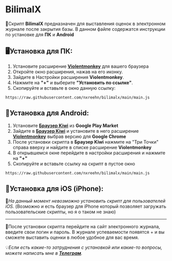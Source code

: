 # BilimalX

💼Скрипт **BilimalX** предназначен для выставления оценок в электронном журнале после закрытия базы. В данном файле содержатся инструкции по установке для **ПК** и **Android**

## 🖥️Установка для ПК:

1. Установите расширение [**Violentmonkey**](https://violentmonkey.github.io) для вашего браузера
2. Откройте окно расширения, нажав на его иконку.
3. Зайдите в Настройки расширения **Violentmonkey**.
4. Нажмите на **"+"** и выберите **"Установить по ссылке"**.
5. Скопируйте и вставьте в окно данную ссылку:
```
https://raw.githubusercontent.com/nxreehn/bilimalx/main/main.js
```

## 📱Установка для Android:

1. Установите [**Браузер Kiwi**](https://play.google.com/store/apps/details?id=com.kiwibrowser.browser) из **Google Play Market**
2. Зайдите в [**Браузер Kiwi**](https://play.google.com/store/apps/details?id=com.kiwibrowser.browser) и установите в него расширение [**Violentmonkey**](https://violentmonkey.github.io) выбрав версию для **Google Chrome**
3. После установки скрипта в **Браузер Kiwi** нажмите на "Три Точки" справа вверху и найдите в списке расширение **Violentmonkey**
4. В открывшемся окне перейдите в настройки расширения и нажмите на **"+"**
5. Скопируйте и вставьте ссылку на скрипт в пустое окно
```
https://raw.githubusercontent.com/nxreehn/bilimalx/main/main.js
```

## 📱Установка для iOS (iPhone):
📌*На данный момент невозможно установить скрипт для пользователей iOS.*
(Возможно и есть браузер для iPhone который позволяет загружать пользовательские скрипты, но я о таком не знаю)

---
🔐После установки скрипта перейдите на сайт электронного журнала, введите свои логин и пароль.
В журнале успеваемости появятся + и вы сможете выставить оценки в любое удобное для вас время.

💡*Если есть какие-то затруднения с установкой или какие-то вопросы, можете написать мне в [**Телеграм**](https://t.me/noreehn).* 